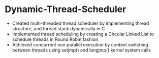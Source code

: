 # Dynamic-Thread-Scheduler
<ul>
  <li>
    Created multi-threaded thread scheduler by implementing thread structure, and thread stack dynamically in C
  </li>
  <li>
    Implemented thread scheduling by creating a Circular Linked List to schedule threads in Round Robin fashion
  </li>
  <li>
    Achieved concurrent non parallel execution by context switching between threads using setjmp() and longjmp() kernel system calls
  </li>
</ul>

